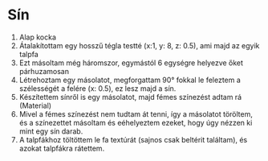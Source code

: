 # Sín
1. Alap kocka
2. Átalakítottam egy hosszű tégla testté (x:1, y: 8, z: 0.5), ami majd az egyik talpfa
3. Ezt másoltam még háromszor, egymástól 6 egységre helyezve őket párhuzamosan
4. Létrehoztam egy másolatot, megforgattam 90° fokkal le feleztem a szélességét a felére (x: 0.5), ez lesz majd a sín.
5. Készítettem sínről is egy másolatot, majd fémes színezést adtam rá (Material)
6. Mivel a fémes színezést nem tudtam át tenni, így a másolatot töröltem, és a színezettet másoltam és eéhelyeztem ezeket, hogy úgy nézzen ki mint egy sín darab.
7. A talpfákhoz töltöttem le fa textúrát (sajnos csak beltérit találtam), és azokat talpfákra rátettem.
